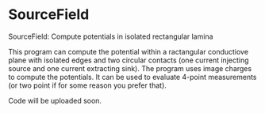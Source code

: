 SourceField
===========

SourceField: Compute potentials in isolated rectangular lamina

This program can compute the potential within a ractangular conductiove plane 
with isolated edges and two circular contacts (one current injecting source 
and one current extracting sink). The program uses image charges to compute 
the potentials. It can be used to evaluate 4-point measurements (or two 
point if for some reason you prefer that). 

Code will be uploaded soon.

